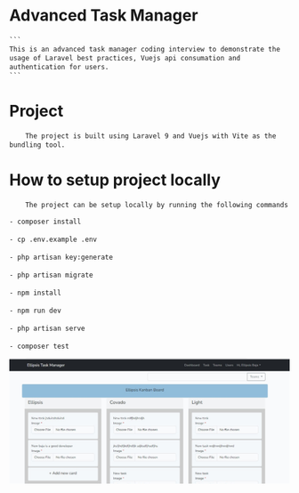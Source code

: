 # Advanced Task Manager 
    ```
    This is an advanced task manager coding interview to demonstrate the usage of Laravel best practices, Vuejs api consumation and authentication for users.
    ```

# Project 
```
    The project is built using Laravel 9 and Vuejs with Vite as the bundling tool.
```

# How to setup project locally
```
    The project can be setup locally by running the following commands
```

    - composer install

    - cp .env.example .env

    - php artisan key:generate

    - php artisan migrate

    - npm install

    - npm run dev

    - php artisan serve

    - composer test


![Alt text](image.png)